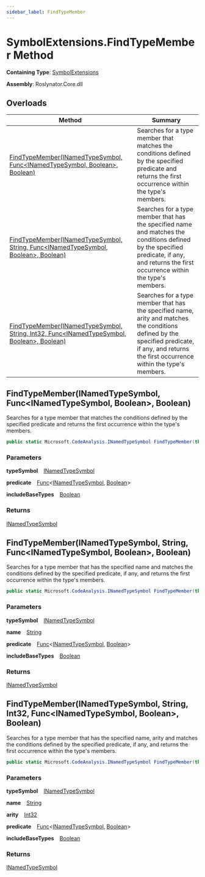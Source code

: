 ```yaml
---
sidebar_label: FindTypeMember
---
```


# SymbolExtensions\.FindTypeMember Method

**Containing Type**: [SymbolExtensions](../index.md)

**Assembly**: Roslynator\.Core\.dll

## Overloads

| Method | Summary |
| ------ | ------- |
| [FindTypeMember(INamedTypeSymbol, Func&lt;INamedTypeSymbol, Boolean&gt;, Boolean)](#Roslynator_SymbolExtensions_FindTypeMember_Microsoft_CodeAnalysis_INamedTypeSymbol_System_Func_Microsoft_CodeAnalysis_INamedTypeSymbol_System_Boolean__System_Boolean_) | Searches for a type member that matches the conditions defined by the specified predicate and returns the first occurrence within the type's members\. |
| [FindTypeMember(INamedTypeSymbol, String, Func&lt;INamedTypeSymbol, Boolean&gt;, Boolean)](#Roslynator_SymbolExtensions_FindTypeMember_Microsoft_CodeAnalysis_INamedTypeSymbol_System_String_System_Func_Microsoft_CodeAnalysis_INamedTypeSymbol_System_Boolean__System_Boolean_) | Searches for a type member that has the specified name and matches the conditions defined by the specified predicate, if any, and returns the first occurrence within the type's members\. |
| [FindTypeMember(INamedTypeSymbol, String, Int32, Func&lt;INamedTypeSymbol, Boolean&gt;, Boolean)](#Roslynator_SymbolExtensions_FindTypeMember_Microsoft_CodeAnalysis_INamedTypeSymbol_System_String_System_Int32_System_Func_Microsoft_CodeAnalysis_INamedTypeSymbol_System_Boolean__System_Boolean_) | Searches for a type member that has the specified name, arity and matches the conditions defined by the specified predicate, if any, and returns the first occurrence within the type's members\. |

## FindTypeMember\(INamedTypeSymbol, Func&lt;INamedTypeSymbol, Boolean&gt;, Boolean\) <a id="Roslynator_SymbolExtensions_FindTypeMember_Microsoft_CodeAnalysis_INamedTypeSymbol_System_Func_Microsoft_CodeAnalysis_INamedTypeSymbol_System_Boolean__System_Boolean_"></a>

  
Searches for a type member that matches the conditions defined by the specified predicate and returns the first occurrence within the type's members\.

```csharp
public static Microsoft.CodeAnalysis.INamedTypeSymbol FindTypeMember(this Microsoft.CodeAnalysis.INamedTypeSymbol typeSymbol, Func<Microsoft.CodeAnalysis.INamedTypeSymbol, bool> predicate, bool includeBaseTypes = false)
```

### Parameters

**typeSymbol** &ensp; [INamedTypeSymbol](https://docs.microsoft.com/en-us/dotnet/api/microsoft.codeanalysis.inamedtypesymbol)

**predicate** &ensp; [Func](https://docs.microsoft.com/en-us/dotnet/api/system.func-2)&lt;[INamedTypeSymbol](https://docs.microsoft.com/en-us/dotnet/api/microsoft.codeanalysis.inamedtypesymbol), [Boolean](https://docs.microsoft.com/en-us/dotnet/api/system.boolean)&gt;

**includeBaseTypes** &ensp; [Boolean](https://docs.microsoft.com/en-us/dotnet/api/system.boolean)

### Returns

[INamedTypeSymbol](https://docs.microsoft.com/en-us/dotnet/api/microsoft.codeanalysis.inamedtypesymbol)

## FindTypeMember\(INamedTypeSymbol, String, Func&lt;INamedTypeSymbol, Boolean&gt;, Boolean\) <a id="Roslynator_SymbolExtensions_FindTypeMember_Microsoft_CodeAnalysis_INamedTypeSymbol_System_String_System_Func_Microsoft_CodeAnalysis_INamedTypeSymbol_System_Boolean__System_Boolean_"></a>

  
Searches for a type member that has the specified name and matches the conditions defined by the specified predicate, if any, and returns the first occurrence within the type's members\.

```csharp
public static Microsoft.CodeAnalysis.INamedTypeSymbol FindTypeMember(this Microsoft.CodeAnalysis.INamedTypeSymbol typeSymbol, string name, Func<Microsoft.CodeAnalysis.INamedTypeSymbol, bool> predicate = null, bool includeBaseTypes = false)
```

### Parameters

**typeSymbol** &ensp; [INamedTypeSymbol](https://docs.microsoft.com/en-us/dotnet/api/microsoft.codeanalysis.inamedtypesymbol)

**name** &ensp; [String](https://docs.microsoft.com/en-us/dotnet/api/system.string)

**predicate** &ensp; [Func](https://docs.microsoft.com/en-us/dotnet/api/system.func-2)&lt;[INamedTypeSymbol](https://docs.microsoft.com/en-us/dotnet/api/microsoft.codeanalysis.inamedtypesymbol), [Boolean](https://docs.microsoft.com/en-us/dotnet/api/system.boolean)&gt;

**includeBaseTypes** &ensp; [Boolean](https://docs.microsoft.com/en-us/dotnet/api/system.boolean)

### Returns

[INamedTypeSymbol](https://docs.microsoft.com/en-us/dotnet/api/microsoft.codeanalysis.inamedtypesymbol)

## FindTypeMember\(INamedTypeSymbol, String, Int32, Func&lt;INamedTypeSymbol, Boolean&gt;, Boolean\) <a id="Roslynator_SymbolExtensions_FindTypeMember_Microsoft_CodeAnalysis_INamedTypeSymbol_System_String_System_Int32_System_Func_Microsoft_CodeAnalysis_INamedTypeSymbol_System_Boolean__System_Boolean_"></a>

  
Searches for a type member that has the specified name, arity and matches the conditions defined by the specified predicate, if any, and returns the first occurrence within the type's members\.

```csharp
public static Microsoft.CodeAnalysis.INamedTypeSymbol FindTypeMember(this Microsoft.CodeAnalysis.INamedTypeSymbol typeSymbol, string name, int arity, Func<Microsoft.CodeAnalysis.INamedTypeSymbol, bool> predicate = null, bool includeBaseTypes = false)
```

### Parameters

**typeSymbol** &ensp; [INamedTypeSymbol](https://docs.microsoft.com/en-us/dotnet/api/microsoft.codeanalysis.inamedtypesymbol)

**name** &ensp; [String](https://docs.microsoft.com/en-us/dotnet/api/system.string)

**arity** &ensp; [Int32](https://docs.microsoft.com/en-us/dotnet/api/system.int32)

**predicate** &ensp; [Func](https://docs.microsoft.com/en-us/dotnet/api/system.func-2)&lt;[INamedTypeSymbol](https://docs.microsoft.com/en-us/dotnet/api/microsoft.codeanalysis.inamedtypesymbol), [Boolean](https://docs.microsoft.com/en-us/dotnet/api/system.boolean)&gt;

**includeBaseTypes** &ensp; [Boolean](https://docs.microsoft.com/en-us/dotnet/api/system.boolean)

### Returns

[INamedTypeSymbol](https://docs.microsoft.com/en-us/dotnet/api/microsoft.codeanalysis.inamedtypesymbol)

